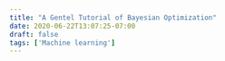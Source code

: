 ```yaml
---
title: "A Gentel Tutorial of Bayesian Optimization"
date: 2020-06-22T13:07:25-07:00
draft: false
tags: ['Machine learning']
---
```


